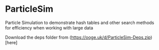 # ParticleSim
Particle Simulation to demonstrate hash tables and other search methods for efficiency when working with large data

Download the deps folder from (https://ooge.uk/d/ParticleSim-Deps.zip)[here]
